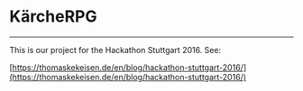 # KärcheRPG

---

This is our project for the Hackathon Stuttgart 2016.
See: 

[https://thomaskekeisen.de/en/blog/hackathon-stuttgart-2016/](https://thomaskekeisen.de/en/blog/hackathon-stuttgart-2016/)